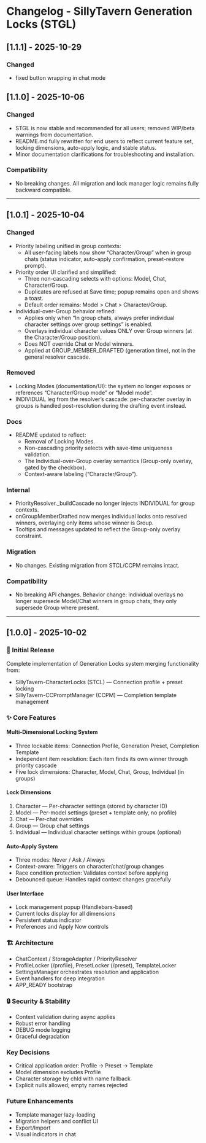 # Changelog - SillyTavern Generation Locks (STGL)

## [1.1.1] - 2025-10-29

### Changed
- fixed button wrapping in chat mode

## [1.1.0] - 2025-10-06

### Changed
- STGL is now stable and recommended for all users; removed WIP/beta warnings from documentation.
- README.md fully rewritten for end users to reflect current feature set, locking dimensions, auto-apply logic, and stable status.
- Minor documentation clarifications for troubleshooting and installation.

### Compatibility
- No breaking changes. All migration and lock manager logic remains fully backward compatible.

---

## [1.0.1] - 2025-10-04

### Changed
- Priority labeling unified in group contexts:
  - All user-facing labels now show “Character/Group” when in group chats (status indicator, auto-apply confirmation, preset-restore prompt).
- Priority order UI clarified and simplified:
  - Three non-cascading selects with options: Model, Chat, Character/Group.
  - Duplicates are refused at Save time; popup remains open and shows a toast.
  - Default order remains: Model > Chat > Character/Group.
- Individual-over-Group behavior refined:
  - Applies only when “In group chats, always prefer individual character settings over group settings” is enabled.
  - Overlays individual character values ONLY over Group winners (at the Character/Group position).
  - Does NOT override Chat or Model winners.
  - Applied at GROUP_MEMBER_DRAFTED (generation time), not in the general resolver cascade.

### Removed
- Locking Modes (documentation/UI): the system no longer exposes or references “Character/Group mode” or “Model mode”.
- INDIVIDUAL leg from the resolver’s cascade: per-character overlay in groups is handled post-resolution during the drafting event instead.

### Docs
- README updated to reflect:
  - Removal of Locking Modes.
  - Non-cascading priority selects with save-time uniqueness validation.
  - The Individual-over-Group overlay semantics (Group-only overlay, gated by the checkbox).
  - Context-aware labeling (“Character/Group”).

### Internal
- PriorityResolver._buildCascade no longer injects INDIVIDUAL for group contexts.
- onGroupMemberDrafted now merges individual locks onto resolved winners, overlaying only items whose winner is Group.
- Tooltips and messages updated to reflect the Group-only overlay constraint.

### Migration
- No changes. Existing migration from STCL/CCPM remains intact.

### Compatibility
- No breaking API changes. Behavior change: individual overlays no longer supersede Model/Chat winners in group chats; they only supersede Group where present.

---

## [1.0.0] - 2025-10-02

### 🎉 Initial Release

Complete implementation of Generation Locks system merging functionality from:
- SillyTavern-CharacterLocks (STCL) — Connection profile + preset locking
- SillyTavern-CCPromptManager (CCPM) — Completion template management

### ✨ Core Features

#### Multi-Dimensional Locking System
- Three lockable items: Connection Profile, Generation Preset, Completion Template
- Independent item resolution: Each item finds its own winner through priority cascade
- Five lock dimensions: Character, Model, Chat, Group, Individual (in groups)

#### Lock Dimensions
1. Character — Per-character settings (stored by character ID)
2. Model — Per-model settings (preset + template only, no profile)
3. Chat — Per-chat overrides
4. Group — Group chat settings
5. Individual — Individual character settings within groups (optional)

#### Auto-Apply System
- Three modes: Never / Ask / Always
- Context-aware: Triggers on character/chat/group changes
- Race condition protection: Validates context before applying
- Debounced queue: Handles rapid context changes gracefully

#### User Interface
- Lock management popup (Handlebars-based)
- Current locks display for all dimensions
- Persistent status indicator
- Preferences and Apply Now controls

### 🏗️ Architecture

- ChatContext / StorageAdapter / PriorityResolver
- ProfileLocker (/profile), PresetLocker (/preset), TemplateLocker
- SettingsManager orchestrates resolution and application
- Event handlers for deep integration
- APP_READY bootstrap

### 🔒 Security & Stability

- Context validation during async applies
- Robust error handling
- DEBUG mode logging
- Graceful degradation

### Key Decisions
- Critical application order: Profile → Preset → Template
- Model dimension excludes Profile
- Character storage by chId with name fallback
- Explicit nulls allowed; empty names rejected

### Future Enhancements
- Template manager lazy-loading
- Migration helpers and conflict UI
- Export/Import
- Visual indicators in chat
